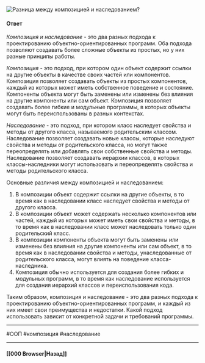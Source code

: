 ![Разница между композицией и наследованием?](https://youtu.be/GZUy2i6QN7o?t=29)

#### Ответ

*Композиция и наследование* - это два разных подхода к проектированию объектно-ориентированных программ. Оба подхода позволяют создавать более сложные объекты из простых, но у них разные принципы работы.

*Композиция* - это подход, при котором один объект содержит ссылки на другие объекты в качестве своих частей или компонентов. Композиция позволяет создавать объекты из простых компонентов, каждый из которых может иметь собственное поведение и состояние. Компоненты объекта могут быть заменены или изменены без влияния на другие компоненты или сам объект. Композиция позволяет создавать более гибкие и модульные программы, в которых объекты могут быть переиспользованы в разных контекстах.

*Наследование* - это подход, при котором класс наследует свойства и методы от другого класса, называемого родительским классом. Наследование позволяет создавать новые классы, которые наследуют свойства и методы от родительского класса, но могут также переопределять или добавлять свои собственные свойства и методы. Наследование позволяет создавать иерархии классов, в которых классы-наследники могут использовать и переопределять свойства и методы родительского класса.

Основные различия между композицией и наследованием:
1. В композиции объект содержит ссылки на другие объекты, в то время как в наследовании класс наследует свойства и методы от другого класса.
2. В композиции объект может содержать несколько компонентов или частей, каждый из которых может иметь свои свойства и методы, в то время как в наследовании класс может наследовать только один родительский класс.
3. В композиции компоненты объекта могут быть заменены или изменены без влияния на другие компоненты или сам объект, в то время как в наследовании свойства и методы, унаследованные от родительского класса, могут влиять на поведение класса-наследника.
4. Композиция обычно используется для создания более гибких и модульных программ, в то время как наследование используется для создания иерархий классов и переиспользования кода.

Таким образом, композиция и наследование - это два разных подхода к проектированию объектно-ориентированных программ, и каждый из них имеет свои преимущества и недостатки. Какой подход использовать зависит от конкретной задачи и требований программы.

___
#ООП #композиция #наследование 

___

#### [[000 Browser|Назад]]